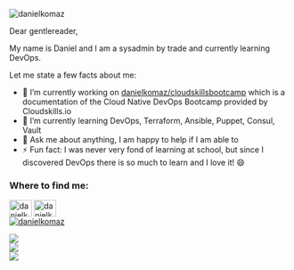 <p align="left"> <img src="https://komarev.com/ghpvc/?username=danielkomaz&label=Profile%20views&color=0e75b6&style=flat" alt="danielkomaz" /> </p>


Dear gentlereader,

My name is Daniel and I am a sysadmin by trade and currently learning DevOps.

Let me state a few facts about me:
- 🔭 I’m currently working on [danielkomaz/cloudskillsbootcamp](https://github.com/danielkomaz/cloudskillsbootcamp) which is a documentation of the Cloud Native DevOps Bootcamp provided by Cloudskills.io
- 🌱 I’m currently learning DevOps, Terraform, Ansible, Puppet, Consul, Vault
- 💬 Ask me about anything, I am happy to help if I am able to
- ⚡ Fun fact: I was never very fond of learning at school, but since I discovered DevOps there is so much to learn and I love it! 😄


<h3 align="left">Where to find me:</h3>
<p align="left">
<a href="https://linkedin.com/in/daniel-komaz-39aa50a0" target="blank"><img align="center" src="https://cdn.jsdelivr.net/npm/simple-icons@3.0.1/icons/linkedin.svg" alt="danielkomaz" height="30" width="40" /></a>
<a href="https://twitter.com/danielkomaz" target="blank"><img align="center" src="https://cdn.jsdelivr.net/npm/simple-icons@3.0.1/icons/twitter.svg" alt="danielkomaz" height="30" width="40" /></a>
  </br>
<a href="https://twitter.com/danielkomaz" target="blank"><img src="https://img.shields.io/twitter/follow/danielkomaz?logo=twitter&style=for-the-badge" alt="danielkomaz" /></a>
</p>

<p align="left">
<a href="https://github.com/anuraghazra/github-readme-stats">
  <img align="center" src="https://github-readme-stats.vercel.app/api/top-langs/?username=danielkomaz&layout=compact&theme=gotham" />
</a></br>
<a href="https://github.com/anuraghazra/github-readme-stats">
  <img align="center" src="https://github-readme-stats.vercel.app/api?username=danielkomaz&theme=gotham&show_icons=true" />
</a></br>
<a href="https://github.com/anuraghazra/github-readme-stats">
  <img align="center" src="https://github-readme-stats.vercel.app/api/wakatime?username=danielkomaz&theme=gotham&show_icons=true" />
</a>
</p>
